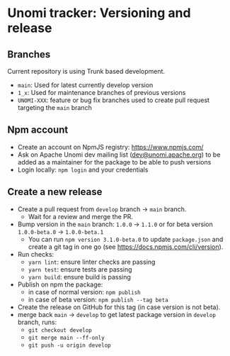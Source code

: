 <!--
  ~ Licensed to the Apache Software Foundation (ASF) under one or more
  ~ contributor license agreements.  See the NOTICE file distributed with
  ~ this work for additional information regarding copyright ownership.
  ~ The ASF licenses this file to You under the Apache License, Version 2.0
  ~ (the "License"); you may not use this file except in compliance with
  ~ the License.  You may obtain a copy of the License at
  ~
  ~      http://www.apache.org/licenses/LICENSE-2.0
  ~
  ~ Unless required by applicable law or agreed to in writing, software
  ~ distributed under the License is distributed on an "AS IS" BASIS,
  ~ WITHOUT WARRANTIES OR CONDITIONS OF ANY KIND, either express or implied.
  ~ See the License for the specific language governing permissions and
  ~ limitations under the License.
  -->

Unomi tracker: Versioning and release
============

Branches
-------
Current repository is using Trunk based development.

- `main`: Used for latest currently develop version
- `1_x`: Used for maintenance branches of previous versions
- `UNOMI-XXX`: feature or bug fix branches used to create pull request targeting the `main` branch

Npm account
-------
- Create an account on NpmJS registry: https://www.npmjs.com/
- Ask on Apache Unomi dev mailing list (dev@unomi.apache.org) to be added as a maintainer for the package to be able to push versions
- Login locally: `npm login` and your credentials

Create a new release
-------
- Create a pull request from `develop` branch -> `main` branch.
  - Wait for a review and merge the PR.
- Bump version in the `main` branch: `1.0.0` -> `1.1.0` or for beta version `1.0.0-beta.0` -> `1.0.0-beta.1`
  - You can run `npm version 3.1.0-beta.0` to update `package.json` and create a git tag in one go (see https://docs.npmjs.com/cli/version).
- Run checks:
  - `yarn lint`: ensure linter checks are passing
  - `yarn test`: ensure tests are passing
  - `yarn build`: ensure build is passing
- Publish on npm the package:
  - in case of normal version: `npm publish`
  - in case of beta version: `npm publish --tag beta`
- Create the release on GitHub for this tag (in case version is not beta).
- merge back `main` -> `develop` to get latest package version in `develop` branch, runs:
  - `git checkout develop`
  - `git merge main --ff-only`
  - `git push -u origin develop`